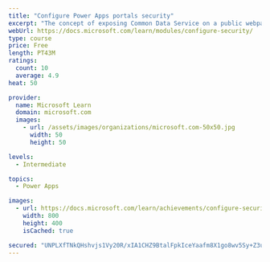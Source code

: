 ```yaml
---
title: "Configure Power Apps portals security"
excerpt: "The concept of exposing Common Data Service on a public webpage is appealing for addressing numerous business requirements. However, careful consideration is necessary to avoid exposing private or sensitive data. This module will focus on helping you understand and configure portal security to protect static and dynamic content and limit visibility to specific audiences."
webUrl: https://docs.microsoft.com/learn/modules/configure-security/
type: course
price: Free
length: PT43M
ratings:
  count: 10
  average: 4.9
heat: 50

provider:
  name: Microsoft Learn
  domain: microsoft.com
  images:
    - url: /assets/images/organizations/microsoft.com-50x50.jpg
      width: 50
      height: 50

levels:
  - Intermediate

topics:
  - Power Apps

images:
  - url: https://docs.microsoft.com/learn/achievements/configure-security-social.png
    width: 800
    height: 400
    isCached: true

secured: "UNPLXfTNkQHshvjs1Vy20R/xIA1CHZ9BtalFpkIceYaafm8X1go8wv5Sy+Z3uYoDeS0NiAf9+U+3uF0AHytJmlcH4ke2iJp0/awqUSp2KUMLJdhosVJLGcH0R0+x3VpF055V7682IkT0adRcvaBoSRFfv+ZKclh/IBwj1mXWnPhMPk+vFcuZuDVUyYnaTByaXnhjJfWowLtSdb1hDv5TK+QbrBo7wnPnP8xDKptSWxP4dUkos1mN1netygLdxX/9eZyKF7ahe+3Lf4sFxOnobXNOqDRDTm5CLych33j/vogTPwVj4s6VfCpL4k+sLZXrTeJkDYpT/Tdp4WT1IMMNaAUyMXcnsN3Eswbd+bOW0kExq13g5AMkw7xe8R2nptcUkMBJ5coITumauCHqex724yxBrd7yPYAMOWVJbkacIy4=;S8YOgijL28ruB37ivDvjTA=="
---
```


